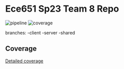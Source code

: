 Ece651 Sp23 Team 8 Repo
======================================
![pipeline](https://gitlab.oit.duke.edu/ys386/ece651-sp23-team8-riskgame/badges/master/pipeline.svg)
![coverage](https://gitlab.oit.duke.edu/ys386/ece651-sp23-team8-riskgame/badges/master/coverage.svg?job=test)

branches:
-client
-server
-shared

## Coverage
[Detailed coverage](https://ys386.pages.oit.duke.edu/ece651-sp23-team8-riskgame/dashboard.html)



